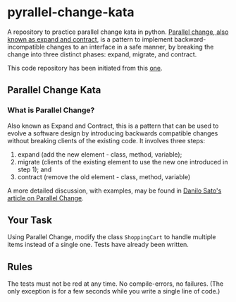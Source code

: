 # pyrallel-change-kata

A repository to practice parallel change kata in
python. [Parallel change, also known as expand and contract](https://martinfowler.com/bliki/ParallelChange.html), is a
pattern to implement backward-incompatible changes to an interface in a safe manner, by breaking the change into three
distinct phases: expand, migrate, and contract.

This code repository has been initiated from this [one](https://github.com/unclejamal/parallel-change).

## Parallel Change Kata

### What is Parallel Change?

Also known as Expand and Contract, this is a pattern that can be used to evolve a software design by introducing
backwards compatible changes without breaking clients of the existing code. It involves three steps:

1. expand (add the new element - class, method, variable);
2. migrate (clients of the existing element to use the new one introduced in step 1); and
3. contract (remove the old element - class, method, variable)

A more detailed discussion, with examples, may be found in
[Danilo Sato's article on Parallel Change](https://martinfowler.com/bliki/ParallelChange.html).

## Your Task

Using Parallel Change, modify the class `ShoppingCart` to handle multiple items instead of a single one.
Tests have already been written.

## Rules

The tests must not be red at any time. No compile-errors, no failures. (The only exception is for a few seconds while
you write a single line of code.)

